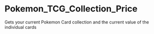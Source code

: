 # Pokemon_TCG_Collection_Price
 Gets your current Pokemon Card collection and the current value of the individual cards
